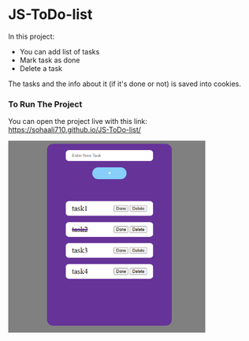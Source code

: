 # JS-ToDo-list
In this project:
- You can add list of tasks
- Mark task as done
- Delete a task

The tasks and the info about it (if it's done or not) is saved into cookies.

### To Run The Project
You can open the project live with this link:\
https://sohaali710.github.io/JS-ToDo-list/

<div>
  <img src="https://github.com/sohaali710/JS-ToDo-list/blob/master/todo-list-app.png" width="400">
</div>
